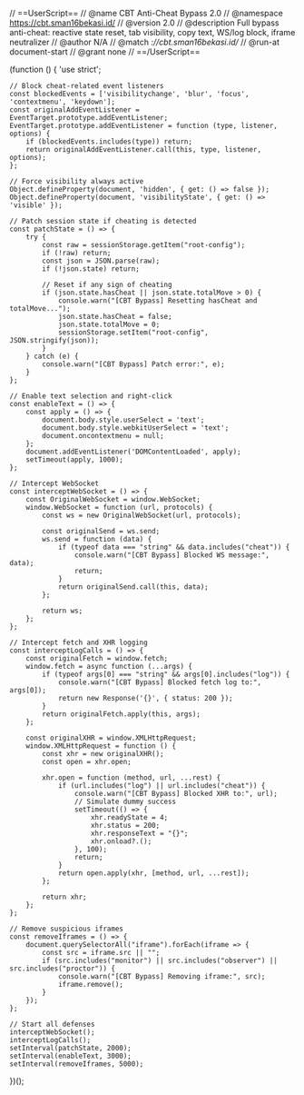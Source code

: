 // ==UserScript==
// @name         CBT Anti-Cheat Bypass 2.0
// @namespace    https://cbt.sman16bekasi.id/
// @version      2.0
// @description  Full bypass anti-cheat: reactive state reset, tab visibility, copy text, WS/log block, iframe neutralizer
// @author       N/A
// @match        *://cbt.sman16bekasi.id/*
// @run-at       document-start
// @grant        none
// ==/UserScript==

(function () {
    'use strict';

    // Block cheat-related event listeners
    const blockedEvents = ['visibilitychange', 'blur', 'focus', 'contextmenu', 'keydown'];
    const originalAddEventListener = EventTarget.prototype.addEventListener;
    EventTarget.prototype.addEventListener = function (type, listener, options) {
        if (blockedEvents.includes(type)) return;
        return originalAddEventListener.call(this, type, listener, options);
    };

    // Force visibility always active
    Object.defineProperty(document, 'hidden', { get: () => false });
    Object.defineProperty(document, 'visibilityState', { get: () => 'visible' });

    // Patch session state if cheating is detected
    const patchState = () => {
        try {
            const raw = sessionStorage.getItem("root-config");
            if (!raw) return;
            const json = JSON.parse(raw);
            if (!json.state) return;

            // Reset if any sign of cheating
            if (json.state.hasCheat || json.state.totalMove > 0) {
                console.warn("[CBT Bypass] Resetting hasCheat and totalMove...");
                json.state.hasCheat = false;
                json.state.totalMove = 0;
                sessionStorage.setItem("root-config", JSON.stringify(json));
            }
        } catch (e) {
            console.warn("[CBT Bypass] Patch error:", e);
        }
    };

    // Enable text selection and right-click
    const enableText = () => {
        const apply = () => {
            document.body.style.userSelect = 'text';
            document.body.style.webkitUserSelect = 'text';
            document.oncontextmenu = null;
        };
        document.addEventListener('DOMContentLoaded', apply);
        setTimeout(apply, 1000);
    };

    // Intercept WebSocket
    const interceptWebSocket = () => {
        const OriginalWebSocket = window.WebSocket;
        window.WebSocket = function (url, protocols) {
            const ws = new OriginalWebSocket(url, protocols);

            const originalSend = ws.send;
            ws.send = function (data) {
                if (typeof data === "string" && data.includes("cheat")) {
                    console.warn("[CBT Bypass] Blocked WS message:", data);
                    return;
                }
                return originalSend.call(this, data);
            };

            return ws;
        };
    };

    // Intercept fetch and XHR logging
    const interceptLogCalls = () => {
        const originalFetch = window.fetch;
        window.fetch = async function (...args) {
            if (typeof args[0] === "string" && args[0].includes("log")) {
                console.warn("[CBT Bypass] Blocked fetch log to:", args[0]);
                return new Response('{}', { status: 200 });
            }
            return originalFetch.apply(this, args);
        };

        const originalXHR = window.XMLHttpRequest;
        window.XMLHttpRequest = function () {
            const xhr = new originalXHR();
            const open = xhr.open;

            xhr.open = function (method, url, ...rest) {
                if (url.includes("log") || url.includes("cheat")) {
                    console.warn("[CBT Bypass] Blocked XHR to:", url);
                    // Simulate dummy success
                    setTimeout(() => {
                        xhr.readyState = 4;
                        xhr.status = 200;
                        xhr.responseText = "{}";
                        xhr.onload?.();
                    }, 100);
                    return;
                }
                return open.apply(xhr, [method, url, ...rest]);
            };

            return xhr;
        };
    };

    // Remove suspicious iframes
    const removeIframes = () => {
        document.querySelectorAll("iframe").forEach(iframe => {
            const src = iframe.src || "";
            if (src.includes("monitor") || src.includes("observer") || src.includes("proctor")) {
                console.warn("[CBT Bypass] Removing iframe:", src);
                iframe.remove();
            }
        });
    };

    // Start all defenses
    interceptWebSocket();
    interceptLogCalls();
    setInterval(patchState, 2000);
    setInterval(enableText, 3000);
    setInterval(removeIframes, 5000);
})();
